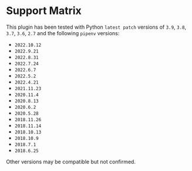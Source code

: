 # Support Matrix
This plugin has been tested with Python `latest patch` versions of `3.9`, `3.8`, `3.7`, `3.6`, `2.7` and the following `pipenv` versions:
- `2022.10.12`
- `2022.9.21`
- `2022.8.31`
- `2022.7.24`
- `2022.6.7`
- `2022.5.2`
- `2022.4.21`
- `2021.11.23`
- `2020.11.4`
- `2020.8.13`
- `2020.6.2`
- `2020.5.28`
- `2018.11.26`
- `2018.11.14`
- `2018.10.13`
- `2018.10.9`
- `2018.7.1`
- `2018.6.25`

Other versions may be compatible but not confirmed.
